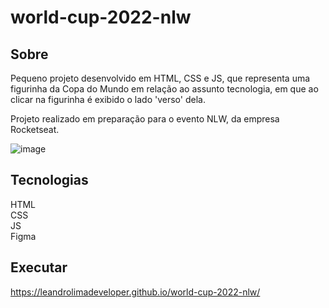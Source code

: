 # world-cup-2022-nlw
## Sobre
Pequeno projeto desenvolvido em HTML, CSS e JS, que representa uma figurinha da Copa do Mundo em relação ao assunto tecnologia, em que ao clicar na figurinha é exibido o lado 'verso' dela. 

Projeto realizado em preparação para o evento NLW, da empresa Rocketseat. 

![image](https://user-images.githubusercontent.com/76854209/198888662-12ade042-7549-42b0-ac0d-14271490dd75.png)

## Tecnologias
HTML<br>
CSS<br>
JS<br>
Figma<br>

## Executar
https://leandrolimadeveloper.github.io/world-cup-2022-nlw/

